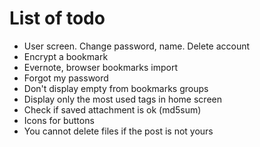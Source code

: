 # List of todo

- User screen. Change password, name. Delete account
- Encrypt a bookmark
- Evernote, browser bookmarks import
- Forgot my password
- Don't display empty from bookmarks groups
- Display only the most used tags in home screen
- Check if saved attachment is ok (md5sum)
- Icons for buttons
- You cannot delete files if the post is not yours
